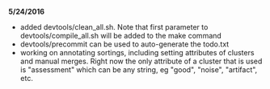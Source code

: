 **5/24/2016**
 - added devtools/clean_all.sh. Note that first parameter to devtools/compile_all.sh will be added to the make command
 - devtools/precommit can be used to auto-generate the todo.txt
 - working on annotating sortings, including setting attributes of clusters and manual merges. Right now the only attribute of a cluster that is used is "assessment" which can be any string, eg "good", "noise", "artifact", etc.

